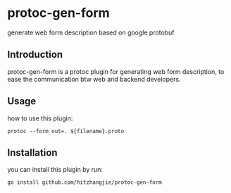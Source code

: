 # protoc-gen-form
generate web form description based on google protobuf

## Introduction
protoc-gen-form is a protoc plugin for generating web form description, 
to ease the communication btw web and backend developers.

## Usage
how to use this plugin:

```
protoc --form_out=. ${filename}.proto
```

## Installation

you can install this plugin by run:

```
go install github.com/hitzhangjie/protoc-gen-form
```

